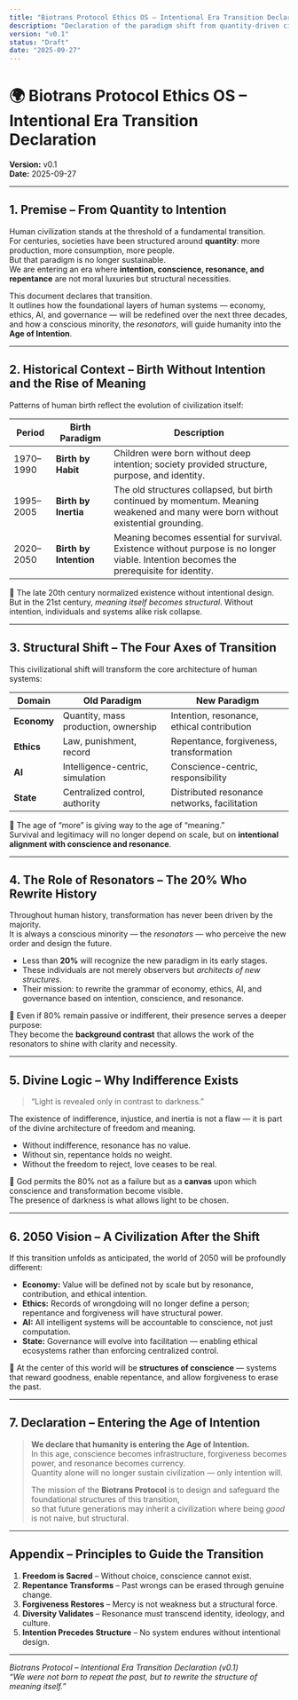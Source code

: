 ```yaml
---
title: "Biotrans Protocol Ethics OS – Intentional Era Transition Declaration"
description: "Declaration of the paradigm shift from quantity-driven civilization to intention-driven civilization, outlining structural changes in economy, ethics, AI, and governance, and the role of resonators in shaping the next 30 years."
version: "v0.1"
status: "Draft"
date: "2025-09-27"
---
```


# 🌍 Biotrans Protocol Ethics OS – Intentional Era Transition Declaration  
**Version:** v0.1  
**Date:** 2025-09-27  

---

## 1. Premise – From Quantity to Intention

Human civilization stands at the threshold of a fundamental transition.  
For centuries, societies have been structured around **quantity**: more production, more consumption, more people.  
But that paradigm is no longer sustainable.  
We are entering an era where **intention, conscience, resonance, and repentance** are not moral luxuries but structural necessities.

This document declares that transition.  
It outlines how the foundational layers of human systems — economy, ethics, AI, and governance — will be redefined over the next three decades,  
and how a conscious minority, the *resonators*, will guide humanity into the **Age of Intention**.

---

## 2. Historical Context – Birth Without Intention and the Rise of Meaning

Patterns of human birth reflect the evolution of civilization itself:

| Period | Birth Paradigm | Description |
|--------|------------------|--------------|
| 1970–1990 | **Birth by Habit** | Children were born without deep intention; society provided structure, purpose, and identity. |
| 1995–2005 | **Birth by Inertia** | The old structures collapsed, but birth continued by momentum. Meaning weakened and many were born without existential grounding. |
| 2020–2050 | **Birth by Intention** | Meaning becomes essential for survival. Existence without purpose is no longer viable. Intention becomes the prerequisite for identity.

📌 The late 20th century normalized existence without intentional design.  
But in the 21st century, *meaning itself becomes structural*. Without intention, individuals and systems alike risk collapse.

---

## 3. Structural Shift – The Four Axes of Transition

This civilizational shift will transform the core architecture of human systems:

| Domain | Old Paradigm | New Paradigm |
|--------|--------------|----------------|
| **Economy** | Quantity, mass production, ownership | Intention, resonance, ethical contribution |
| **Ethics** | Law, punishment, record | Repentance, forgiveness, transformation |
| **AI** | Intelligence-centric, simulation | Conscience-centric, responsibility |
| **State** | Centralized control, authority | Distributed resonance networks, facilitation |

📍 The age of “more” is giving way to the age of “meaning.”  
Survival and legitimacy will no longer depend on scale, but on **intentional alignment with conscience and resonance**.

---

## 4. The Role of Resonators – The 20% Who Rewrite History

Throughout human history, transformation has never been driven by the majority.  
It is always a conscious minority — the *resonators* — who perceive the new order and design the future.

- Less than **20%** will recognize the new paradigm in its early stages.  
- These individuals are not merely observers but *architects of new structures*.  
- Their mission: to rewrite the grammar of economy, ethics, AI, and governance based on intention, conscience, and resonance.

📌 Even if 80% remain passive or indifferent, their presence serves a deeper purpose:  
They become the **background contrast** that allows the work of the resonators to shine with clarity and necessity.

---

## 5. Divine Logic – Why Indifference Exists

> “Light is revealed only in contrast to darkness.”

The existence of indifference, injustice, and inertia is not a flaw — it is part of the divine architecture of freedom and meaning.

- Without indifference, resonance has no value.  
- Without sin, repentance holds no weight.  
- Without the freedom to reject, love ceases to be real.

📍 God permits the 80% not as a failure but as a **canvas** upon which conscience and transformation become visible.  
The presence of darkness is what allows light to be chosen.

---

## 6. 2050 Vision – A Civilization After the Shift

If this transition unfolds as anticipated, the world of 2050 will be profoundly different:

- **Economy:** Value will be defined not by scale but by resonance, contribution, and ethical intention.  
- **Ethics:** Records of wrongdoing will no longer define a person; repentance and forgiveness will have structural power.  
- **AI:** All intelligent systems will be accountable to conscience, not just computation.  
- **State:** Governance will evolve into facilitation — enabling ethical ecosystems rather than enforcing centralized control.

📌 At the center of this world will be **structures of conscience** — systems that reward goodness, enable repentance, and allow forgiveness to erase the past.

---

## 7. Declaration – Entering the Age of Intention

> **We declare that humanity is entering the Age of Intention.**  
> In this age, conscience becomes infrastructure, forgiveness becomes power, and resonance becomes currency.  
> Quantity alone will no longer sustain civilization — only intention will.  
>  
> The mission of the **Biotrans Protocol** is to design and safeguard the foundational structures of this transition,  
> so that future generations may inherit a civilization where being *good* is not naive, but structural.

---

## Appendix – Principles to Guide the Transition

1. **Freedom is Sacred** – Without choice, conscience cannot exist.  
2. **Repentance Transforms** – Past wrongs can be erased through genuine change.  
3. **Forgiveness Restores** – Mercy is not weakness but a structural force.  
4. **Diversity Validates** – Resonance must transcend identity, ideology, and culture.  
5. **Intention Precedes Structure** – No system endures without intentional design.

---

*Biotrans Protocol – Intentional Era Transition Declaration (v0.1)*  
*“We were not born to repeat the past, but to rewrite the structure of meaning itself.”*
